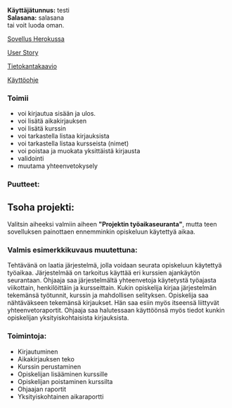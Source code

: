 
**Käyttäjätunnus:** testi  
**Salasana:** salasana  
tai voit luoda oman.

[Sovellus Herokussa](https://tranquil-lowlands-88067.herokuapp.com)

[User Story](https://github.com/Hilma-H/Opiskeluaika/blob/master/documentation/userstories.md)

[Tietokantakaavio](https://github.com/Hilma-H/Opiskeluaika/blob/master/documentation/tietokantakaavio.jpg)

[Käyttöohje](https://github.com/Hilma-H/Opiskeluaika/blob/master/documentation/käyttöohje.md)

### Toimii
- voi kirjautua sisään ja ulos.
- voi lisätä aikakirjauksen
- voi lisätä kurssin
- voi tarkastella listaa kirjauksista
- voi tarkastella listaa kursseista (nimet)
- voi poistaa ja muokata yksittäistä kirjausta
- validointi
- muutama yhteenvetokysely

### Puutteet:

## Tsoha projekti:
Valitsin aiheeksi valmiin aiheen **"Projektin työaikaseuranta"**, mutta teen sovelluksen painottaen ennemminkin opiskeluun käytettyä aikaa.

### Valmis esimerkkikuvaus muutettuna:
Tehtävänä on laatia järjestelmä, jolla voidaan seurata opiskeluun käytettyä työaikaa. Järjestelmää on tarkoitus käyttää eri kurssien ajankäytön seurantaan. Ohjaaja saa järjestelmältä yhteenvetoja käytetystä työajasta viikottain, henkilöittäin ja kursseittain. Kukin opiskelija kirjaa järjestelmän tekemänsä työtunnit, kurssin ja mahdollisen selityksen. Opiskelija saa nähtäväkseen tekemänsä kirjaukset. Hän saa esiin myös itseensä liittyvät yhteenvetoraportit. Ohjaaja saa halutessaan käyttöönsä myös tiedot kunkin opiskelijan yksityiskohtaisista kirjauksista. 

### Toimintoja:

- Kirjautuminen
- Aikakirjauksen teko
- Kurssin perustaminen
- Opiskelijan lisääminen kurssille
- Opiskelijan poistaminen kurssilta
- Ohjaajan raportit
- Yksityiskohtainen aikaraportti
